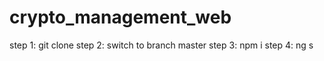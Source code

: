 # crypto_management_web
step 1: git clone step 2: switch to branch master step 3: npm i step 4: ng s
